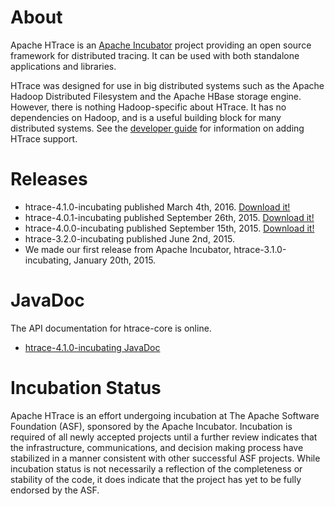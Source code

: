 <!---
  Licensed under the Apache License, Version 2.0 (the "License");
  you may not use this file except in compliance with the License.
  You may obtain a copy of the License at

   http://www.apache.org/licenses/LICENSE-2.0

  Unless required by applicable law or agreed to in writing, software
  distributed under the License is distributed on an "AS IS" BASIS,
  WITHOUT WARRANTIES OR CONDITIONS OF ANY KIND, either express or implied.
  See the License for the specific language governing permissions and
  limitations under the License. See accompanying LICENSE file.
-->

# About
Apache HTrace is an <a href="http://htrace.incubator.apache.org">Apache
Incubator</a> project  providing an open source framework for distributed
tracing.  It can be used with both standalone applications and libraries.

HTrace was designed for use in big distributed systems such as the Apache
Hadoop Distributed Filesystem and the Apache HBase storage engine.  However,
there is nothing Hadoop-specific about HTrace.  It has no dependencies on
Hadoop, and is a useful building block for many distributed systems.  See the
[developer guide](developer_guide.html) for information on adding HTrace support.

# Releases
* htrace-4.1.0-incubating published March 4th, 2016. [Download it!](http://www.apache.org/dyn/closer.cgi/incubator/htrace/)
* htrace-4.0.1-incubating published September 26th, 2015. [Download it!](http://www.apache.org/dyn/closer.cgi/incubator/htrace/)
* htrace-4.0.0-incubating published September 15th, 2015. [Download it!](http://www.apache.org/dyn/closer.cgi/incubator/htrace/)
* htrace-3.2.0-incubating published June 2nd, 2015.
* We made our first release from Apache Incubator, htrace-3.1.0-incubating, January 20th, 2015.

# JavaDoc
The API documentation for htrace-core is online.

* [htrace-4.1.0-incubating JavaDoc](http://htrace.incubator.apache.org/javadoc/4.1/htrace-core/index.html)

# Incubation Status
Apache HTrace is an effort undergoing incubation at The Apache Software Foundation (ASF), sponsored by the Apache Incubator. Incubation is required of all newly accepted projects until a further review indicates that the infrastructure, communications, and decision making process have stabilized in a manner consistent with other successful ASF projects. While incubation status is not necessarily a reflection of the completeness or stability of the code, it does indicate that the project has yet to be fully endorsed by the ASF.

